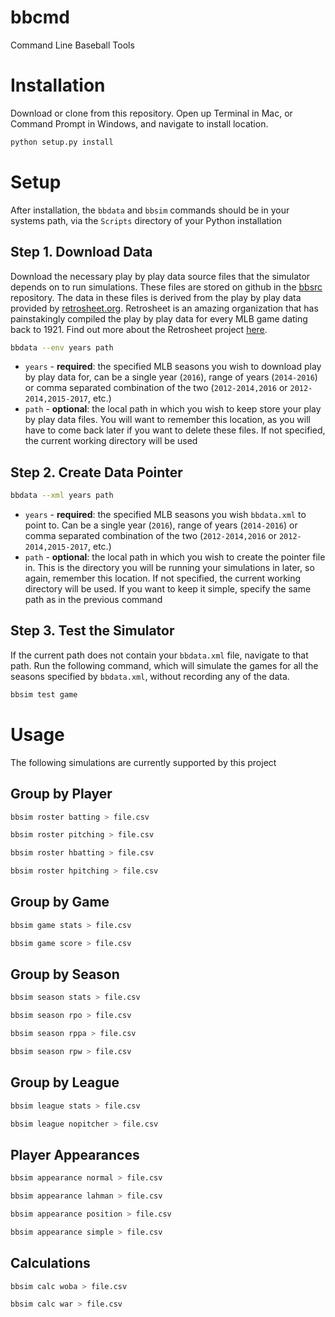 # bbcmd
Command Line Baseball Tools

# Installation

Download or clone from this repository. Open up Terminal in Mac, or Command Prompt in Windows, and navigate to install location.

```bash
python setup.py install
```


# Setup

After installation, the `bbdata` and `bbsim` commands should be in your systems path, via the `Scripts` directory of your Python installation

## Step 1. Download Data

Download the necessary play by play data source files that the simulator depends on to run simulations. These files are stored on github in the [bbsrc](https://github.com/luciancooper/bbsrc) repository. The data in these files is derived from the play by play data provided by [retrosheet.org](https://www.retrosheet.org/). Retrosheet is an amazing organization that has painstakingly compiled the play by play data for every MLB game dating back to 1921. Find out more about the Retrosheet project [here](https://www.retrosheet.org/about.htm).

```bash
bbdata --env years path
```
- `years` - **required**: the specified MLB seasons you wish to download play by play data for, can be a single year (`2016`), range of years (`2014-2016`) or comma separated combination of the two (`2012-2014,2016` or `2012-2014,2015-2017`, etc.)
 - `path` - **optional**: the local path in which you wish to keep store your play by play data files. You will want to remember this location, as you will have to come back later if you want to delete these files. If not specified, the current working directory will be used

## Step 2. Create Data Pointer

```bash
bbdata --xml years path
```
- `years` - **required**: the specified MLB seasons you wish `bbdata.xml` to point to. Can be a single year (`2016`), range of years (`2014-2016`) or comma separated combination of the two (`2012-2014,2016` or `2012-2014,2015-2017`, etc.)
 - `path` - **optional**: the local path in which you wish to create the pointer file in. This is the directory you will be running your simulations in later, so again, remember this location. If not specified, the current working directory will be used. If you want to keep it simple, specify the same path as in the previous command


## Step 3. Test the Simulator

If the current path does not contain your `bbdata.xml` file, navigate to that path. Run the following command, which will simulate the games for all the seasons specified by `bbdata.xml`, without recording any of the data.  
```bash
bbsim test game
```


# Usage

The following simulations are currently supported by this project

## Group by Player

```bash
bbsim roster batting > file.csv
```

```bash
bbsim roster pitching > file.csv
```

```bash
bbsim roster hbatting > file.csv
```

```bash
bbsim roster hpitching > file.csv
```

## Group by Game

```bash
bbsim game stats > file.csv
```

```bash
bbsim game score > file.csv
```


## Group by Season

```bash
bbsim season stats > file.csv
```

```bash
bbsim season rpo > file.csv
```

```bash
bbsim season rppa > file.csv
```

```bash
bbsim season rpw > file.csv
```


## Group by League

```bash
bbsim league stats > file.csv
```

```bash
bbsim league nopitcher > file.csv
```

## Player Appearances

```bash
bbsim appearance normal > file.csv
```

```bash
bbsim appearance lahman > file.csv
```

```bash
bbsim appearance position > file.csv
```

```bash
bbsim appearance simple > file.csv
```

## Calculations

```bash
bbsim calc woba > file.csv
```

```bash
bbsim calc war > file.csv
```
